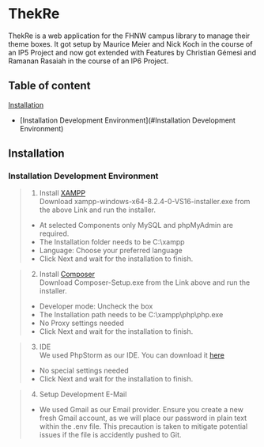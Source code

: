 # ThekRe

ThekRe is a web application for the FHNW campus library to manage their theme boxes. 
It got setup by Maurice Meier and Nick Koch in the course of an IP5 Project and now got extended with Features by
Christian Gémesi and Ramanan Rasaiah in the course of an IP6 Project.





## Table of content
[Installation](#installation)
- [Installation Development Environment](#Installation Development Environment)


## Installation
### Installation Development Environment
> 1. Install [XAMPP](https://sourceforge.net/projects/xampp/files/XAMPP%20Windows/8.2.4/) <br>
> Download xampp-windows-x64-8.2.4-0-VS16-installer.exe from the above Link and run the installer.
> - At selected Components only MySQL and phpMyAdmin are required. <br>
> - The Installation folder needs to be C:\xampp <br>
> - Language: Choose your preferred language <br>
> - Click Next and wait for the installation to finish. <br>

> 2. Install [Composer](https://getcomposer.org/download/) <br>
> Download Composer-Setup.exe from the Link above and run the installer.
> - Developer mode: Uncheck the box
> - The Installation path needs to be C:\xampp\php\php.exe <br>
> - No Proxy settings needed <br>
> - Click Next and wait for the installation to finish. <br>

> 3. IDE <br>
> We used PhpStorm as our IDE. You can download it [here](https://www.jetbrains.com/phpstorm/promo/?source=google&medium=cpc&campaign=EMEA_en_WEST_PhpStorm_Branded&term=phpstorm&content=540241555657&gad=1&gclid=CjwKCAiAu9yqBhBmEiwAHTx5p_-YKFcsyOTPxAGrIfE1WHnAthv_sVX5m3J2UateyTXIhXwNSPysJRoCWwQQAvD_BwE) <br>
> - No special settings needed <br>
> - Click Next and wait for the installation to finish. <br>

> 4. Setup Development E-Mail <br>
> - We used Gmail as our Email provider. Ensure you create a new fresh Gmail account, as we will place our password in plain text within the .env file. This precaution is taken to mitigate potential issues if the file is accidently pushed to Git. <br>
